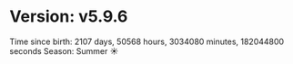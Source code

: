 # Version: v5.9.6
Time since birth: 2107 days, 50568 hours, 3034080 minutes, 182044800 seconds
Season: Summer ☀️
